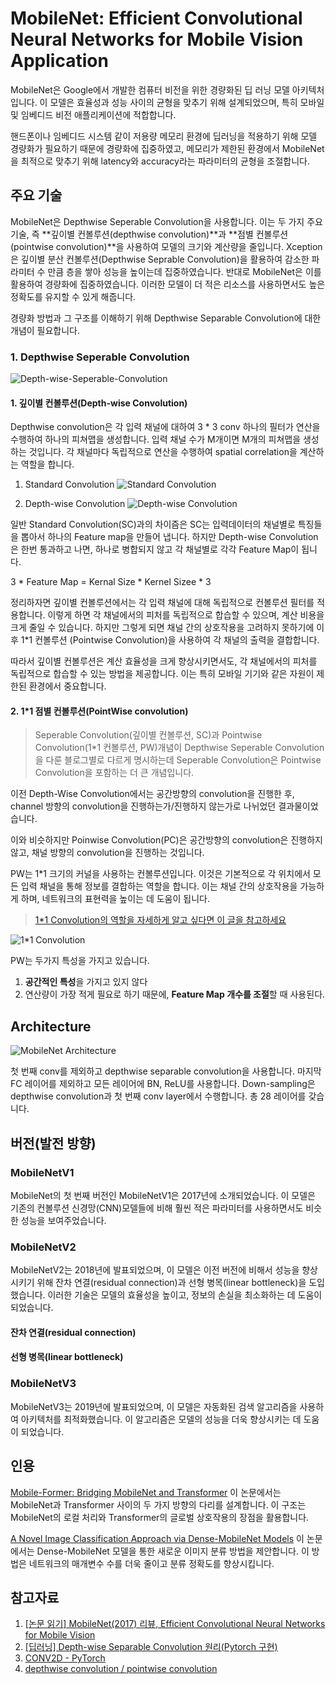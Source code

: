 # MobileNet: Efficient Convolutional Neural Networks for Mobile Vision Application

MobileNet은 Google에서 개발한 컴퓨터 비전을 위한 경량화된 딥 러닝 모델 아키텍처입니다.
이 모델은 효율성과 성능 사이의 균형을 맞추기 위해 설계되었으며, 특히 모바일 및 임베디드 비전 애플리케이션에 적합합니다.

핸드폰이나 임베디드 시스템 같이 저용량 메모리 환경에 딥러닝을 적용하기 위해 모델 경량화가 필요하기 때문에 경량화에 집중하였고, 메모리가 제한된 환경에서 MobileNet을 최적으로 맞추기 위해 latency와 accuracy라는 파라미터의 균형을 조절합니다.

## 주요 기술

MobileNet은 Depthwise Seperable Convolution을 사용합니다. 이는 두 가지 주요 기술, 즉 **깊이별 컨볼루션(depthwise convolution)**과 **점별 컨볼루션(pointwise convolution)**을 사용하여 모델의 크기와 계산량을 줄입니다.
Xception은 깊이별 분산 컨볼루션(Depthwise Seprable Convolution)을 활용하여 감소한 파라미터 수 만큼 층을 쌓아 성능을 높이는데 집중하였습니다. 반대로 MobileNet은 이를 활용하여 경량화에 집중하였습니다.
이러한 모델이 더 적은 리소스를 사용하면서도 높은 정확도를 유지할 수 있게 해줍니다.

경량화 방법과 그 구조를 이해하기 위해 Depthwise Separable Convolution에 대한 개념이 필요합니다.

### 1. Depthwise Seperable Convolution

![Depth-wise-Seperable-Convolution](./img/Depthwise-Seperable-Convolution.png)

#### 1. 깊이별 컨볼루션(Depth-wise Convolution)

Depthwise convolution은 각 입력 채널에 대하여 3 \* 3 conv 하나의 필터가 연산을 수행하여 하나의 피쳐맵을 생성합니다. 입력 채널 수가 M개이면 M개의 피쳐맵을 생성하는 것입니다. 각 채널마다 독립적으로 연산을 수행하여 spatial correlation을 계산하는 역할을 합니다.

1. Standard Convolution
   ![Standard Convolution](./img/standard-convolution.png)

2. Depth-wise Convolution
   ![Depth-wise Convolution](./img/depth-wise-convolution.png)

일반 Standard Convolution(SC)과의 차이즘은 SC는 입력데이터의 채널별로 특징들을 뽑아서 하나의 Feature map을 만들어 냅니다. 하지만 Depth-wise Convolution은 한번 통과하고 나면, 하나로 병합되지 않고 각 채널별로 각각 Feature Map이 됩니다.

3 \* Feature Map = Kernal Size \* Kernel Sizee \* 3

정리하자면 깊이별 컨볼루션에서는 각 입력 채널에 대해 독립적으로 컨볼루션 필터를 적용합니다. 이렇게 하면 각 채널에서의 피처를 독립적으로 합습할 수 있으며, 계산 비용을 크게 줄일 수 있습니다.
하지만 그렇게 되면 채널 간의 상호작용을 고려하지 못하기에 이후 1\*1 컨볼루션 (Pointwise Convolution)을 사용하여 각 채널의 출력을 결합합니다.

따라서 깊이별 컨볼루션은 계산 효율성을 크게 향상시키면서도, 각 채널에서의 피처를 독립적으로 합습할 수 있는 방법을 제공합니다. 이는 특히 모바일 기기와 같은 자원이 제한된 환경에서 중요합니다.

#### 2. 1\*1 점별 컨볼루션(PointWise convolution)

> Seperable Convolution(깊이별 컨볼루션, SC)과 Pointwise Convolution(1\*1 컨볼루션, PW)개념이 Depthwise Seperable Convolution을 다룬 블로그별로 다르게 명시하는데 Seperable Convolution은 Pointwise Convolution을 포함하는 더 큰 개념입니다.

이전 Depth-Wise Convolution에서는 공간방향의 convolution을 진행한 후, channel 방향의 convolution을 진행하는가/진행하지 않는가로 나뉘었던 결과물이었습니다.

이와 비슷하지만 Poinwise Convolution(PC)은 공간방향의 convolution은 진행하지 않고, 채널 방향의 convolution을 진행하는 것입니다.

PW는 1\*1 크기의 커널을 사용하는 컨볼루션입니다. 이것은 기본적으로 각 위치에서 모든 입력 채널을 통해 정보를 결합하는 역할을 합니다. 이는 채널 간의 상호작용을 가능하게 하며, 네트워크의 표현력을 높이는 데 도움이 됩니다.

> [1\*1 Convolution의 역할을 자세하게 알고 싶다면 이 글을 참고하세요](https://coding-yoon.tistory.com/116)

![1*1 Convolution](./img/point_conv.png)

PW는 두가지 특성을 가지고 있습니다.

1. **공간적인 특성**을 가지고 있지 않다
2. 연산량이 가장 적게 필요로 하기 때문에, **Feature Map 개수를 조절**할 때 사용된다.

## Architecture

![MobileNet Architecture](./img/MN-Archi.png)

첫 번째 conv를 제외하고 depthwise separable convolution을 사용합니다. 마지막 FC 레이어를 제외하고 모든 레이어에 BN, ReLU를 사용합니다. Down-sampling은 depthwise convolution과 첫 번째 conv layer에서 수행합니다. 총 28 레이어를 갖습니다.

## 버전(발전 방향)

### MobileNetV1

MobileNet의 첫 번째 버전인 MobileNetV1은 2017년에 소개되었습니다. 이 모델은 기존의 컨볼루션 신경망(CNN)모델들에 비해 훨씬 적은 파라미터를 사용하면서도 비슷한 성능을 보여주었습니다.

### MobileNetV2

MobileNetV2는 2018년에 발표되었으며, 이 모델은 이전 버전에 비해서 성능을 향상 시키기 위해 잔차 연결(residual connection)과 선형 병목(linear bottleneck)을 도입했습니다. 이러한 기술은 모델의 효율성을 높이고, 정보의 손실을 최소화하는 데 도움이 되었습니다.

#### 잔차 연결(residual connection)

#### 선형 병목(linear bottleneck)

### MobileNetV3

MobileNetV3는 2019년에 발표되었으며, 이 모델은 자동화된 검색 알고리즘을 사용하여 아키텍처를 최적화했습니다. 이 알고리즘은 모델의 성능을 더욱 향상시키는 데 도움이 되었습니다.

## 인용

[Mobile-Former: Bridging MobileNet and Transformer](https://arxiv.org/abs/2108.05895) 이 논문에서는 MobileNet과 Transformer 사이의 두 가지 방향의 다리를 설계합니다. 이 구조는 MobileNet의 로컬 처리와 Transformer의 글로벌 상호작용의 장점을 활용합니다.

[A Novel Image Classification Approach via Dense-MobileNet Models](https://www.hindawi.com/journals/misy/2020/7602384/) 이 논문에서는 Dense-MobileNet 모델을 통한 새로운 이미지 분류 방법을 제안합니다. 이 방법은 네트워크의 매개변수 수를 더욱 줄이고 분류 정확도를 향상시킵니다.

## 참고자료

1. [[논문 읽기] MobileNet(2017) 리뷰, Efficient Convolutional Neural Networks for Mobile Vision](https://deep-learning-study.tistory.com/532)
2. [[딥러닝] Depth-wise Separable Convolution 원리(Pytorch 구현)](https://coding-yoon.tistory.com/122)
3. [CONV2D - PyTorch](https://pytorch.org/docs/stable/generated/torch.nn.Conv2d.html?highlight=conv2d#torch.nn.Conv2d)
4. [depthwise convolution / pointwise convolution](https://blog.naver.com/PostView.nhn?blogId=worb1605&logNo=221386398035&categoryNo=27&parentCategoryNo=0&viewDate=&currentPage=1&postListTopCurrentPage=1&from=search)
